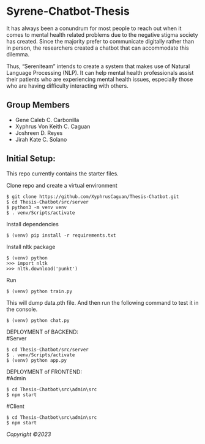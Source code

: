 # Syrene-Chatbot-Thesis
It has always been a conundrum for most people to reach out when it comes to mental health related problems due to the negative stigma society has created. Since the majority prefer to communicate digitally rather than in person, the researchers created a chatbot that can accommodate this dilemma. 

Thus, “Sereniteam” intends to create a system that makes use of Natural Language Processing (NLP). It can help mental health professionals assist their patients who are experiencing mental health issues, especially those who are having difficulty interacting with others. 

## Group Members

- Gene Caleb C. Carbonilla
- Xyphrus Von Keith C. Caguan
- Joshreen D. Reyes
- Jirah Kate C. Solano

## Initial Setup:
This repo currently contains the starter files.

Clone repo and create a virtual environment
```
$ git clone https://github.com/XyphrusCaguan/Thesis-Chatbot.git
$ cd Thesis-Chatbot/src/server
$ python3 -m venv venv
$ . venv/Scripts/activate
```
Install dependencies
```
$ (venv) pip install -r requirements.txt 
```
Install nltk package
```
$ (venv) python
>>> import nltk
>>> nltk.download('punkt')
```
Run
```
$ (venv) python train.py
```
This will dump data.pth file. And then run
the following command to test it in the console.
```
$ (venv) python chat.py
```
DEPLOYMENT of BACKEND: <br/>
#Server
```
$ cd Thesis-Chatbot/src/server
$ . venv/Scripts/activate
$ (venv) python app.py
```
DEPLOYMENT of FRONTEND: <br/>
#Admin
```
$ cd Thesis-Chatbot\src\admin\src
$ npm start
```
#Client
```
$ cd Thesis-Chatbot\src\admin\src
$ npm start
```

_Copyright ©2023_
